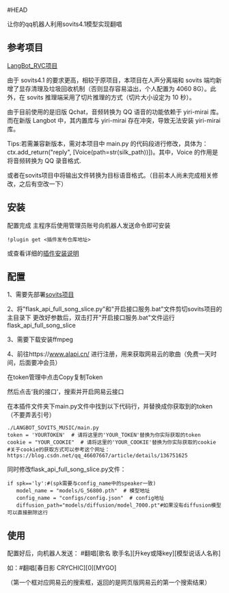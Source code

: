 #HEAD

让你的qq机器人利用sovits4.1模型实现翻唱

## 参考项目

[LangBot_RVC项目](https://github.com/zzseki/LangBot_RVC_Music?tab=readme-ov-file) 


由于 sovits4.1 的要求更高，相较于原项目，本项目在人声分离端和 sovits 端均新增了显存清理及垃圾回收机制（否则显存容易溢出，个人配置为 4060 8G）。此外，在 sovits 推理端采用了切片推理的方式（切片大小设定为 10 秒）。

由于目前使用的是旧版 Qchat，音频转换为 QQ 语音的功能依赖于 yiri-mirai 库。而在新版 Langbot 中，其内置库与 yiri-mirai 存在冲突，导致无法安装 yiri-mirai 库。

Tips:若需兼容新版本，需对本项目中 main.py 的代码段进行修改，具体为：ctx.add_return("reply", [Voice(path=str(silk_path))])。其中，Voice 的作用是将音频转换为 QQ 录音格式.

或者在sovits项目中将输出文件转换为目标语音格式。（目前本人尚未完成相关修改，之后有空改一下）


## 安装

配置完成 主程序后使用管理员账号向机器人发送命令即可安装


```
!plugin get <插件发布仓库地址>
```
或查看详细的[插件安装说明](https://github.com/RockChinQ/QChatGPT/wiki/5-%E6%8F%92%E4%BB%B6%E4%BD%BF%E7%94%A8)

## 配置
1、需要先部署[sovits项目](https://github.com/svc-develop-team/so-vits-svc)  

2、将"flask_api_full_song_slice.py"和"开启接口服务.bat"文件剪切sovits项目的主目录下
更改好参数后，双击打开"开启接口服务.bat"文件运行flask_api_full_song_slice

3、需要下载安装ffmpeg   

4、前往https://www.alapi.cn/  进行注册，用来获取网易云的歌曲（免费一天时间，后面要冲会员）

   在token管理中点击Copy复制Token
   
   然后点击‘我的接口’，搜索并开启网易云接口

   在本插件文件夹下main.py文件中找到以下代码行，并替换成你获取到的token（不要弄丢引号）

```
./LANGBOT_SOVITS_MUSIC/main.py
token = 'YOURTOKEN'  # 请将这里的'YOUR_TOKEN'替换为你实际获取的token
cookie = "YOUR_COOKIE"  # 请将这里的'YOUR_COOKIE'替换为你实际获取的cookie
#关于cookie的获取方式可以参考这个网址：https://blog.csdn.net/qq_46607667/article/details/136751625

```

同时修改flask_api_full_song_slice.py文件：
```
if spk=='ly':#(spk需要与config_name中的speaker一致)
   model_name = "models/G_56800.pth"  # 模型地址
   config_name = "configs/config.json"  # config地址
   diffusion_path="models/diffusion/model_7000.pt"#如果没有diffusion模型可以直接删除这行
```

## 使用

配置好后，向机器人发送：   #翻唱[歌名 歌手名][升key或降key][模型说话人名称]

如：#翻唱[春日影 CRYCHIC][0][MYGO]

（第一个框对应网易云的搜索框，返回的是网页版网易云的第一个搜索结果）

